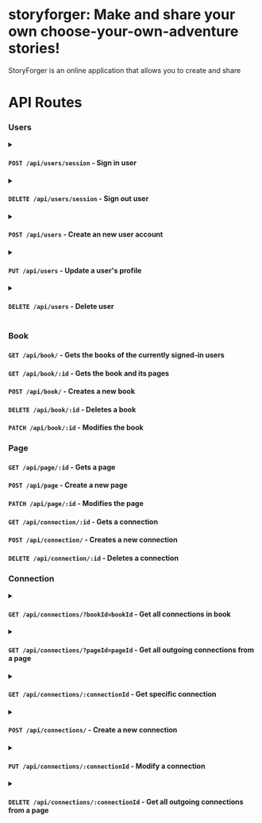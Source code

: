 # storyforger: Make and share your own choose-your-own-adventure stories!

StoryForger is an online application that allows you to create and share 

# API Routes

### Users

<details>
<summary>

#### `POST /api/users/session` - Sign in user
</summary>

**Body**

- `username` _{string}_ - The user's username
- `password` _{string}_ - The user's password

**Returns**

- A success message
- An object with user's details (without password)

**Throws**

- `403` if the user is already logged in
- `400` if username or password is not in correct format format or missing in the req
- `401` if the user login credentials are invalid
</details>

<details>
<summary>

#### `DELETE /api/users/session` - Sign out user

</summary>

**Returns**

- A success message

**Throws**

- `403` if user is not logged in
</details>

<details>
<summary>

#### `POST /api/users` - Create an new user account
</summary>

**Body**

- `username` _{string}_ - The user's username
- `password` _{string}_ - The user's password

**Returns**

- A success message
- An object with the created user's details (without password)

**Throws**

- `403` if there is a user already logged in
- `400` if username or password is in the wrong format
- `409` if username is already in use
</details>

<details>
<summary>

#### `PUT /api/users` - Update a user's profile
</summary>

**Body** _(no need to add fields that are not being changed)_

- `username` _{string}_ - The user's username
- `password` _{string}_ - The user's password

**Returns**

- A success message
- An object with the update user details (without password)

**Throws**

- `403` if the user is not logged in
- `400` if username or password is in the wrong format
- `409` if the username is already in use
</details>

<details>
<summary>

#### `DELETE /api/users` - Delete user
</summary>

**Returns**

- A success message

**Throws**

- `403` if the user is not logged in
</details>

### Book

#### `GET /api/book/` - Gets the books of the currently signed-in users

#### `GET /api/book/:id` - Gets the book and its pages
#### `POST /api/book/` - Creates a new book

#### `DELETE /api/book/:id` - Deletes a book

#### `PATCH /api/book/:id` - Modifies the book

### Page

#### `GET /api/page/:id` - Gets a page

#### `POST /api/page` - Create a new page

#### `PATCH /api/page/:id` - Modifies the page

#### `GET /api/connection/:id` - Gets a connection

#### `POST /api/connection/` - Creates a new connection

#### `DELETE /api/connection/:id` - Deletes a connection



### Connection

<details> 
<summary>

#### `GET /api/connections/?bookId=bookId` - Get all connections in book

</summary>
</details>


<details>
<summary>

#### `GET /api/connections/?pageId=pageId` - Get all outgoing connections from a page

</summary>
</details>
<details>
<summary>

#### `GET /api/connections/:connectionId` - Get specific connection

</summary>
</details>


<details>
<summary>

#### `POST /api/connections/` - Create a new connection

</summary>
body: {parent: pageId, child: pageId, text: string}
</details>
<details>
<summary>

#### `PUT /api/connections/:connectionId` - Modify a connection

</summary>
body: {child?: pageId, text?: string}
</details>


<details>
<summary>

#### `DELETE /api/connections/:connectionId` - Get all outgoing connections from a page

</summary>
</details>


